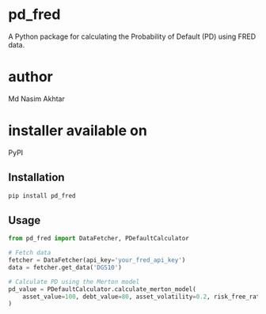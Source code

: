 # pd_fred
A Python package for calculating the Probability of Default (PD) using FRED data.
# author
Md Nasim Akhtar
# installer available on 
PyPI

## Installation
```bash
pip install pd_fred
```

## Usage
```python
from pd_fred import DataFetcher, PDefaultCalculator

# Fetch data
fetcher = DataFetcher(api_key='your_fred_api_key')
data = fetcher.get_data('DGS10')

# Calculate PD using the Merton model
pd_value = PDefaultCalculator.calculate_merton_model(
    asset_value=100, debt_value=80, asset_volatility=0.2, risk_free_rate=0.01, time_horizon=1
)
```

